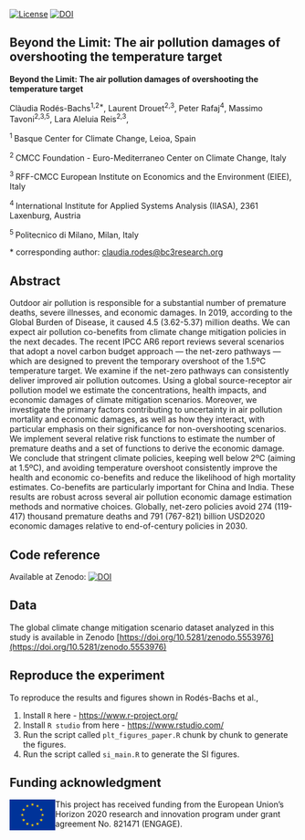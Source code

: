 [![License](https://img.shields.io/badge/License-Apache_2.0-blue.svg)](https://opensource.org/licenses/Apache-2.0)
[![DOI](https://zenodo.org/badge/DOI/10.5281/zenodo.11077077.svg)](https://doi.org/10.5281/zenodo.11077077)

## Beyond the Limit: The air pollution damages of overshooting the temperature target

**Beyond the Limit: The air pollution damages of overshooting the temperature target**

Clàudia Rodés-Bachs<sup>1,2\*</sup>, Laurent Drouet<sup>2,3</sup>, Peter Rafaj<sup>4</sup>, Massimo Tavoni<sup>2,3,5</sup>, Lara Aleluia Reis<sup>2,3</sup>, 

<sup>1 </sup> Basque Center for Climate Change, Leioa, Spain

<sup>2 </sup> CMCC Foundation - Euro-Mediterraneo Center on Climate Change, Italy

<sup>3 </sup> RFF-CMCC European Institute on Economics and the Environment (EIEE), Italy

<sup>4 </sup> International Institute for Applied Systems Analysis (IIASA), 2361 Laxenburg, Austria

<sup>5 </sup> Politecnico di Milano, Milan, Italy

\* corresponding author:  claudia.rodes@bc3research.org

## Abstract
Outdoor air pollution is responsible for a substantial number of premature deaths, severe illnesses, and economic damages. In 2019, according to the Global Burden of Disease, it caused 4.5 (3.62-5.37) million deaths. We can expect air pollution co-benefits from climate change mitigation policies in the next decades. The recent IPCC AR6 report reviews several scenarios that adopt a novel carbon budget approach — the net-zero pathways — which are designed to prevent the temporary overshoot of the 1.5ºC temperature target. We examine if the net-zero pathways can consistently deliver improved air pollution outcomes. Using a global source-receptor air pollution model we estimate the concentrations, health impacts, and economic damages of climate mitigation scenarios.
Moreover, we investigate the primary factors contributing to uncertainty in air pollution mortality and economic damages, as well as how they interact, with particular emphasis on their significance for non-overshooting scenarios. We implement several relative risk functions to estimate the number of premature deaths and a set of functions to derive the economic damage. We conclude that stringent climate policies, keeping well below 2ºC (aiming at 1.5ºC), and avoiding temperature overshoot consistently improve the health and economic co-benefits and reduce the likelihood of high mortality estimates. 
Co-benefits are particularly important for China and India. These results are robust across several air pollution economic damage estimation methods and normative choices. 
Globally, net-zero policies avoid 274 (119-417) thousand premature deaths and 791 (767-821) billion USD2020 economic damages relative to end-of-century policies in 2030.



## Code reference
Available at Zenodo: [![DOI](https://zenodo.org/badge/681939290.svg)](https://zenodo.org/doi/10.5281/zenodo.10051008)


## Data
The global climate change mitigation scenario dataset analyzed in this study is available in Zenodo 
[https://doi.org/10.5281/zenodo.5553976](https://doi.org/10.5281/zenodo.5553976)

## Reproduce the experiment
To reproduce the results and figures shown in Rodés-Bachs et al.,

1. Install `R` here - https://www.r-project.org/
2. Install `R studio` from here - https://www.rstudio.com/
3. Run the script called `plt_figures_paper.R` chunk by chunk to generate the figures.
4. Run the script called `si_main.R` to generate the SI figures.  

## Funding acknowledgment

<img src="./data/Flag_of_Europe.svg.png" width="80" height="54" align="left" alt="EU logo" />
This project has received funding from the European Union’s Horizon 2020 research
and innovation program under grant agreement No. 821471 (ENGAGE).
